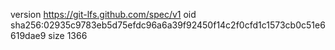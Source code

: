 version https://git-lfs.github.com/spec/v1
oid sha256:02935c9783eb5d75efdc96a6a39f92450f14c2f0cfd1c1573cb0c51e6619dae9
size 1366
